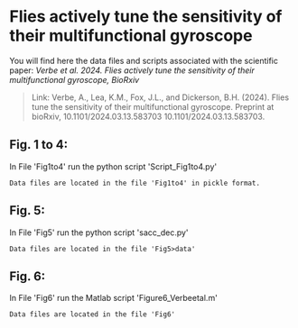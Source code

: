 # Flies actively tune the sensitivity of their multifunctional gyroscope

You will find here the data files and scripts associated with the scientific paper: _Verbe et al. 2024. Flies actively tune the sensitivity of their multifunctional gyroscope, BioRxiv_

> Link: Verbe, A., Lea, K.M., Fox, J.L., and Dickerson, B.H. (2024). Flies tune the sensitivity of their multifunctional gyroscope. Preprint at bioRxiv, 10.1101/2024.03.13.583703 10.1101/2024.03.13.583703.
> 

## Fig. 1 to 4: 
In File 'Fig1to4' run the python script 'Script_Fig1to4.py' 
``` 
Data files are located in the file 'Fig1to4' in pickle format. 
```

## Fig. 5: 
In File 'Fig5' run the python script 'sacc_dec.py' 
``` 
Data files are located in the file 'Fig5>data'
```

## Fig. 6: 
In File 'Fig6' run the Matlab script 'Figure6_Verbeetal.m'
``` 
Data files are located in the file 'Fig6'  
```

